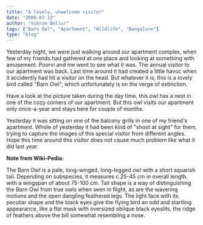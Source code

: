 ```yaml
---
title: "A lovely, unwelcome visitor"
date: "2009-07-13"
author: "Vikram Bellur"
tags: ["Barn Owl", "Apartment", "Wildlife", "Bangalore"]
type: "blog"
---
```


Yesterday night, we were just walking around our apartment complex, when few of my friends had gathered at one place and looking at something with amusement. Poorvi and me went to see what it was. The annual visitor to our apartment was back. Last time around it had created a little havoc when it accidently had hit a visitor on the head. But whatever it is, this is a lovely bird called "Barn Owl", which unfortunately is on the verge of extinction.

Have a look at the picture taken during the day time, this owl has a nest in one of the cozy corners of our apartment. But this owl visits our apartment only once-a-year and stays here for couple of months.

Yesterday it was sitting on one of the balcony grills in one of my friend's apartment. Whole of yesterday it had been kind of "shoot at sight" for them, trying to capture the images of this special visitor from different angles. Hope this time around this visitor does not cause much problem like what it did last year.

**Note from Wiki-Pedia:**

The Barn Owl is a pale, long-winged, long-legged owl with a short squarish tail. Depending on subspecies, it measures c.25-45 cm in overall length, with a wingspan of about 75-100 cm. Tail shape is a way of distinguishing the Barn Owl from true owls when seen in flight, as are the wavering motions and the open dangling feathered legs. The light face with its peculiar shape and the black eyes give the flying bird an odd and startling appearance, like a flat mask with oversized oblique black eyeslits, the ridge of feathers above the bill somewhat resembling a nose.
